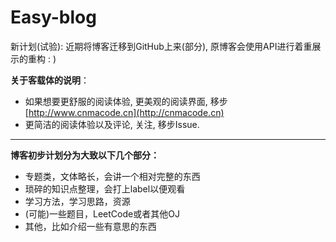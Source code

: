 # Easy-blog
新计划(试验): 近期将博客迁移到GitHub上来(部分), 原博客会使用API进行着重展示的重构 : )

**关于客载体的说明**：

* 如果想要更舒服的阅读体验, 更美观的阅读界面, 移步 [http://www.cnmacode.cn](http://cnmacode.cn)
* 更简洁的阅读体验以及评论, 关注, 移步Issue.

--------

**博客初步计划分为大致以下几个部分：**

* 专题类，文体略长，会讲一个相对完整的东西
* 琐碎的知识点整理，会打上label以便观看
* 学习方法，学习思路，资源
* (可能)一些题目，LeetCode或者其他OJ
* 其他，比如介绍一些有意思的东西

